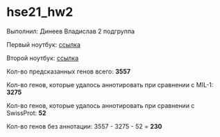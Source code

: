 # hse21_hw2
Выполнил: Динеев Владислав 2 подгруппа

Первый ноутбук: [ссылка](https://colab.research.google.com/drive/1VXaxoXNeiAqiYEWTI2saHRD04_kvGt7L?usp=sharing)

Второй ноутбук: [ссылка](https://colab.research.google.com/drive/1YzYsSIvkxQC8dnEihBJdszYXkUkKpTQ9?usp=sharing)

Кол-во предсказанных генов всего: **3557**

Кол-во генов, которые удалось аннотировать при сравнении с MIL-1: **3275**

Кол-во генов, которые удалось аннотировать при сравнении с SwissProt: **52**

Кол-во генов без аннотации: 3557 - 3275 - 52 = **230**
